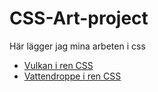 # CSS-Art-project
Här lägger jag mina arbeten i css

 * [Vulkan i ren CSS](https://codepen.io/SwedishArtist/pen/erjwNg)
 * [Vattendroppe i ren CSS](https://codepen.io/SwedishArtist/pen/yjKggq?)
